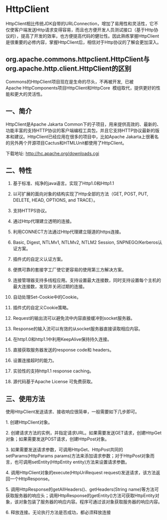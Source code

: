 # HttpClient

HttpClient相比传统JDK自带的URLConnection，增加了易用性和灵活性，它不仅使客户端发送Http请求变得容易，而且也方便开发人员测试接口（基于Http协议的），提高了开发的效率，也方便提高代码的健壮性。因此熟练掌握HttpClient是很重要的必修内容，掌握HttpClient后，相信对于Http协议的了解会更加深入。

## org.apache.commons.httpclient.HttpClient与org.apache.http.client.HttpClient的区别

Commons的HttpClient项目现在是生命的尽头，不再被开发,  已被Apache HttpComponents项目HttpClient和HttpCore  模组取代，提供更好的性能和更大的灵活性。  

## 一、简介

HttpClient是Apache Jakarta Common下的子项目，用来提供高效的、最新的、功能丰富的支持HTTP协议的客户端编程工具包，并且它支持HTTP协议最新的版本和建议。HttpClient已经应用在很多的项目中，比如Apache Jakarta上很著名的另外两个开源项目Cactus和HTMLUnit都使用了HttpClient。

下载地址: http://hc.apache.org/downloads.cgi


## 二、特性

1. 基于标准、纯净的java语言。实现了Http1.0和Http1.1

2. 以可扩展的面向对象的结构实现了Http全部的方法（GET, POST, PUT, DELETE, HEAD, OPTIONS, and TRACE）。

3. 支持HTTPS协议。

4. 通过Http代理建立透明的连接。

5. 利用CONNECT方法通过Http代理建立隧道的https连接。

6. Basic, Digest, NTLMv1, NTLMv2, NTLM2 Session, SNPNEGO/Kerberos认证方案。

7. 插件式的自定义认证方案。

8. 便携可靠的套接字工厂使它更容易的使用第三方解决方案。

9. 连接管理器支持多线程应用。支持设置最大连接数，同时支持设置每个主机的最大连接数，发现并关闭过期的连接。

10. 自动处理Set-Cookie中的Cookie。

11. 插件式的自定义Cookie策略。

12. Request的输出流可以避免流中内容直接缓冲到socket服务器。

13. Response的输入流可以有效的从socket服务器直接读取相应内容。

14. 在http1.0和http1.1中利用KeepAlive保持持久连接。

15. 直接获取服务器发送的response code和 headers。

16. 设置连接超时的能力。

17. 实验性的支持http1.1 response caching。

18. 源代码基于Apache License 可免费获取。


## 三、使用方法

使用HttpClient发送请求、接收响应很简单，一般需要如下几步即可。

1. 创建HttpClient对象。

2. 创建请求方法的实例，并指定请求URL。如果需要发送GET请求，创建HttpGet对象；如果需要发送POST请求，创建HttpPost对象。

3. 如果需要发送请求参数，可调用HttpGet、HttpPost共同的setParams(HttpParams params)方法来添加请求参数；对于HttpPost对象而言，也可调用setEntity(HttpEntity entity)方法来设置请求参数。

4. 调用HttpClient对象的execute(HttpUriRequest request)发送请求，该方法返回一个HttpResponse。

5. 调用HttpResponse的getAllHeaders()、getHeaders(String name)等方法可获取服务器的响应头；调用HttpResponse的getEntity()方法可获取HttpEntity对象，该对象包装了服务器的响应内容。程序可通过该对象获取服务器的响应内容。

6. 释放连接。无论执行方法是否成功，都必须释放连接

